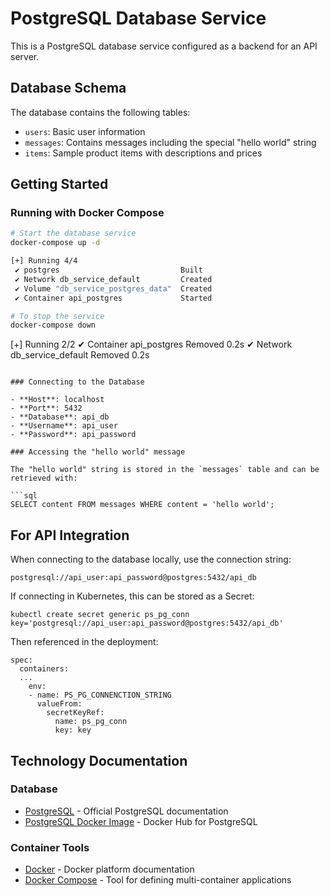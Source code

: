 # PostgreSQL Database Service

This is a PostgreSQL database service configured as a backend for an API server.

## Database Schema

The database contains the following tables:
- `users`: Basic user information
- `messages`: Contains messages including the special "hello world" string
- `items`: Sample product items with descriptions and prices

## Getting Started

### Running with Docker Compose

```bash
# Start the database service
docker-compose up -d

[+] Running 4/4
 ✔ postgres                           Built                                                                                                                                              0.0s 
 ✔ Network db_service_default         Created                                                                                                                                            0.0s 
 ✔ Volume "db_service_postgres_data"  Created                                                                                                                                            0.0s 
 ✔ Container api_postgres             Started                                                                                                                                            0.2s 

# To stop the service
docker-compose down
```
[+] Running 2/2
 ✔ Container api_postgres      Removed                                                                                                                                                   0.2s 
 ✔ Network db_service_default  Removed                                                                                                                                                   0.2s 
 ```

### Connecting to the Database

- **Host**: localhost
- **Port**: 5432
- **Database**: api_db
- **Username**: api_user
- **Password**: api_password

### Accessing the "hello world" message

The "hello world" string is stored in the `messages` table and can be retrieved with:

```sql
SELECT content FROM messages WHERE content = 'hello world';
```

## For API Integration

When connecting to the database locally, use the connection string:
```
postgresql://api_user:api_password@postgres:5432/api_db
```

If connecting in Kubernetes, this can be stored as a Secret:
```
kubectl create secret generic ps_pg_conn key='postgresql://api_user:api_password@postgres:5432/api_db'
```

Then referenced in the deployment:
```
spec:
  containers:
  ...
    env:
    - name: PS_PG_CONNENCTION_STRING
      valueFrom:
        secretKeyRef:
          name: ps_pg_conn
          key: key
```

## Technology Documentation

### Database
- [PostgreSQL](https://www.postgresql.org/docs/) - Official PostgreSQL documentation
- [PostgreSQL Docker Image](https://hub.docker.com/_/postgres) - Docker Hub for PostgreSQL

### Container Tools
- [Docker](https://docs.docker.com/) - Docker platform documentation
- [Docker Compose](https://docs.docker.com/compose/) - Tool for defining multi-container applications